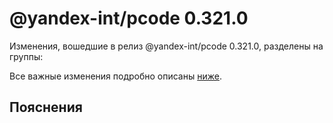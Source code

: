 # @yandex-int/pcode 0.321.0

<!-- ЧЕЛОВЕЧЕСКОЕ ВСТУПЛЕНИЕ -->

Изменения, вошедшие в релиз @yandex-int/pcode 0.321.0, разделены на группы:

Все важные изменения подробно описаны [ниже](#Пояснения).

## Пояснения

